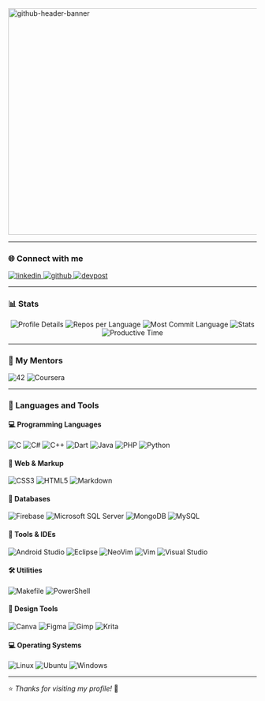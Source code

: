<img width="1700" height="460" alt="github-header-banner" src="https://github.com/user-attachments/assets/63541f3c-ffbc-4e4c-b606-188ebe7db84c" />

---

### 🌐 Connect with me

<p align="left">
  <a href="https://linkedin.com/in/erico-ke" target="blank">
    <img src="https://img.shields.io/badge/linkedin-%230077B5.svg?style=for-the-badge&logo=linkedin&logoColor=white" alt="linkedin"/>
  </a>
  <a href="https://github.com/erico-ke" target="blank">
    <img src="https://img.shields.io/badge/github-%23121011.svg?style=for-the-badge&logo=github&logoColor=white" alt="github"/>
  </a>
  <a href="https://devpost.com/eliasricokergaravat?ref_content=user-portfolio&ref_feature=portfolio&ref_medium=global-nav" target="blank">
    <img src="https://img.shields.io/badge/Devpost-003E54?style=for-the-badge&logo=Devpost&logoColor=white" alt="devpost"/>
  </a>
</p>

---

### 📊 Stats

<p align="center">
  <img src="http://github-profile-summary-cards.vercel.app/api/cards/profile-details?username=erico-ke&theme=blueberry" alt="Profile Details"/>
  <img src="http://github-profile-summary-cards.vercel.app/api/cards/repos-per-language?username=erico-ke&theme=blueberry" alt="Repos per Language"/>
  <img src="http://github-profile-summary-cards.vercel.app/api/cards/most-commit-language?username=erico-ke&theme=blueberry" alt="Most Commit Language"/>
  <img src="http://github-profile-summary-cards.vercel.app/api/cards/stats?username=erico-ke&theme=blueberry" alt="Stats"/>
  <img src="http://github-profile-summary-cards.vercel.app/api/cards/productive-time?username=erico-ke&theme=blueberry&utcOffset=8" alt="Productive Time"/>
</p>

---

### 🧠 My Mentors

<p align="left">
  <img src="https://img.shields.io/badge/-42-black?style=for-the-badge&logo=42&logoColor=white" alt="42"/>
  <img src="https://img.shields.io/badge/Coursera-%230056D2.svg?style=for-the-badge&logo=Coursera&logoColor=white" alt="Coursera"/>
</p>

---

### 🧰 Languages and Tools

#### 💻 Programming Languages
<p align="left">
  <img src="https://img.shields.io/badge/c-%2300599C.svg?style=for-the-badge&logo=c&logoColor=white" alt="C"/>
  <img src="https://img.shields.io/badge/c%23-%23239120.svg?style=for-the-badge&logo=csharp&logoColor=white" alt="C#"/>
  <img src="https://img.shields.io/badge/c++-%2300599C.svg?style=for-the-badge&logo=c%2B%2B&logoColor=white" alt="C++"/>
  <img src="https://img.shields.io/badge/dart-%230175C2.svg?style=for-the-badge&logo=dart&logoColor=white" alt="Dart"/>
  <img src="https://img.shields.io/badge/java-%23ED8B00.svg?style=for-the-badge&logo=openjdk&logoColor=white" alt="Java"/>
  <img src="https://img.shields.io/badge/php-%23777BB4.svg?style=for-the-badge&logo=php&logoColor=white" alt="PHP"/>
  <img src="https://img.shields.io/badge/python-3670A0?style=for-the-badge&logo=python&logoColor=ffdd54" alt="Python"/>
</p>

#### 🎨 Web & Markup
<p align="left">
  <img src="https://img.shields.io/badge/css3-%231572B6.svg?style=for-the-badge&logo=css3&logoColor=white" alt="CSS3"/>
  <img src="https://img.shields.io/badge/html5-%23E34F26.svg?style=for-the-badge&logo=html5&logoColor=white" alt="HTML5"/>
  <img src="https://img.shields.io/badge/Markdown-ffffff?logo=markdown&style=for-the-badge&color=3b75f3&logoColor=ffffff" alt="Markdown"/>
</p>

#### 🧮 Databases
<p align="left">
  <img src="https://img.shields.io/badge/firebase-a08021?style=for-the-badge&logo=firebase&logoColor=ffcd34" alt="Firebase"/>
  <img src="https://img.shields.io/badge/Microsoft%20SQL%20Server-CC2927?style=for-the-badge&logo=microsoft%20sql%20server&logoColor=white" alt="Microsoft SQL Server"/>
  <img src="https://img.shields.io/badge/-MongoDB-13aa52?style=for-the-badge&logo=mongodb&logoColor=white" alt="MongoDB"/>
  <img src="https://img.shields.io/badge/mysql-4479A1.svg?style=for-the-badge&logo=mysql&logoColor=white" alt="MySQL"/>
</p>

#### 🧩 Tools & IDEs
<p align="left">
  <img src="https://img.shields.io/badge/android%20studio-346ac1?style=for-the-badge&logo=android%20studio&logoColor=white" alt="Android Studio"/>
  <img src="https://img.shields.io/badge/Eclipse-FE7A16.svg?style=for-the-badge&logo=Eclipse&logoColor=white" alt="Eclipse"/>
  <img src="https://img.shields.io/badge/NeoVim-%2357A143.svg?&style=for-the-badge&logo=neovim&logoColor=white" alt="NeoVim"/>
  <img src="https://img.shields.io/badge/Vim-019733?style=for-the-badge&logo=vim&logoColor=white" alt="Vim"/>
  <img src="https://img.shields.io/badge/Visual%20Studio-5C2D91.svg?style=for-the-badge&logo=visual-studio&logoColor=white" alt="Visual Studio"/>
</p>

#### 🛠️ Utilities
<p align="left">
  <img src="https://img.shields.io/badge/Makefile-f38f3b?style=for-the-badge" alt="Makefile"/>
  <img src="https://img.shields.io/badge/PowerShell-%235391FE.svg?style=for-the-badge&logo=powershell&logoColor=white" alt="PowerShell"/>
</p>

#### 🎨 Design Tools
<p align="left">
  <img src="https://img.shields.io/badge/Canva-%2300C4CC.svg?style=for-the-badge&logo=Canva&logoColor=white" alt="Canva"/>
  <img src="https://img.shields.io/badge/figma-%23F24E1E.svg?style=for-the-badge&logo=figma&logoColor=white" alt="Figma"/>
  <img src="https://img.shields.io/badge/Gimp-657D8B?style=for-the-badge&logo=gimp&logoColor=FFFFFF" alt="Gimp"/>
  <img src="https://img.shields.io/badge/Krita-203759?style=for-the-badge&logo=krita&logoColor=EEF37B" alt="Krita"/>
</p>

#### 💻 Operating Systems
<p align="left">
  <img src="https://img.shields.io/badge/Linux-FCC624?style=for-the-badge&logo=linux&logoColor=black" alt="Linux"/>
  <img src="https://img.shields.io/badge/Ubuntu-E95420?style=for-the-badge&logo=ubuntu&logoColor=white" alt="Ubuntu"/>
  <img src="https://img.shields.io/badge/Windows-0078D6?style=for-the-badge&logo=windows&logoColor=white" alt="Windows"/>
</p>

---

⭐ *Thanks for visiting my profile!* 🚀
